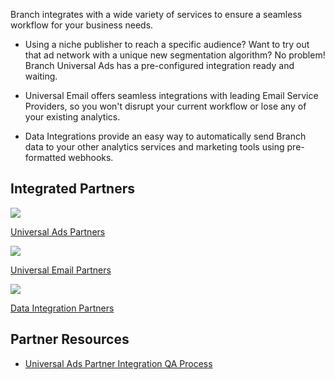 Branch integrates with a wide variety of services to ensure a seamless workflow for your business needs.

  - Using a niche publisher to reach a specific audience? Want to try out that ad network with a unique new segmentation algorithm? No problem! Branch Universal Ads has a pre-configured integration ready and waiting.

  - Universal Email offers seamless integrations with leading Email Service Providers, so you won't disrupt your current workflow or lose any of your existing analytics.

  - Data Integrations provide an easy way to automatically send Branch data to your other analytics services and marketing tools using pre-formatted webhooks.

## Integrated Partners
<div class="nav-wrap flex-wrap">
  <a href="/pages/deep-linked-ads/ad-networks-list/">
    <img src="../../../img/pages/channels/paid-ads.png" />
    <p>Universal Ads Partners</p>
  </a>
  <a href="/pages/emails/email-partners-list/">
    <img src="../../../img/pages/channels/email.png" />
    <p>Universal Email Partners</p>
  </a>
  <a href="/pages/integrations/data-integrations-list/">
    <img src="../../../img/pages/main-page/feeds-dot.png" />
    <p>Data Integration Partners</p>
  </a>
</div>

## Partner Resources

- [Universal Ads Partner Integration QA Process](/pages/deep-linked-ads/universal-ads-partner-integration-qa-process)
